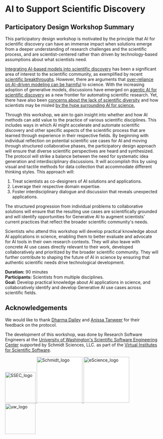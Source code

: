 # AI to Support Scientific Discovery

## Participatory Design Workshop Summary

This participatory design workshop is motivated by the principle that AI for
scientific discovery can have an immense impact when solutions emerge from a
deeper understanding of research challenges and the scientific process, and are
scientist-centered rather than driven by technology-based assumptions about what
scientists need.

[Integrating AI-based models into scientific discovery](https://www.nature.com/articles/s41586-023-06221-2)
has been a significant area of interest to the scientific community, as
exemplified by recent
[scientific breakthroughs](https://www.nature.com/articles/d41586-024-03214-7).
However, there are arguments that
[over-reliance on AI-driven modeling can be harmful](https://www.nature.com/articles/d41586-025-01067-2)
to science. With the increasing adoption of generative models, discussions have
emerged on
[agentic AI for scientific discovery](https://arxiv.org/pdf/2503.08979) as a new
frontier for automating scientific research. Yet, there have also been
[concerns about the lack of scientific diversity](https://arxiv.org/abs/2412.07727)
and how scientists may be misled
[by the hype surrounding AI for science.](https://www.understandingai.org/p/i-got-fooled-by-ai-for-science-hypeheres)

Through this workshop, we aim to gain insight into whether and how AI methods
can add value to the practice of various scientific disciplines. This includes
ways in which AI might accelerate and automate scientific discovery and other
specific aspects of the scientific process that are learned through experience
in their respective fields. By beginning with individual reflection on potential
scientific use cases for AI and moving through structured collaborative phases,
the participatory design approach will ensure that diverse scientific
perspectives are heard and synthesized. The protocol will strike a balance
between the need for systematic idea generation and interdisciplinary
discussions. It will accomplish this by using visual and tactile methods for
data collection that accommodate different thinking styles. This approach will:

1. Treat scientists as co-designers of AI solutions and applications.
2. Leverage their respective domain expertise.
3. Foster interdisciplinary dialogue and discussion that reveals unexpected
   applications.

The structured progression from individual problems to collaborative solutions
will ensure that the resulting use cases are scientifically grounded and will
identify opportunities for Generative AI to augment scientists’ current
practices that reflect the broader scientific community's needs.

Scientists who attend this workshop will develop practical knowledge about AI
applications in science, enabling them to better evaluate and advocate for AI
tools in their own research contexts. They will also leave with concrete AI use
cases directly relevant to their work, developed collaboratively and prioritized
by the broader scientific community. They will further contribute to shaping the
future of AI in science by ensuring that authentic scientific needs drive
technological development.

**Duration:** 90 minutes  
**Participants:** Scientists from multiple disciplines.  
**Goal:** Develop practical knowledge about AI applications in science, and
collaboratively identify and develop Generative AI use cases across scientific
fields.

## Acknowledgements

We would like to thank [Dharma Dailey](https://dharmadailey.info/) and
[Anissa Tanweer](https://escience.washington.edu/member/anissa-tanweer/) for
their feedback on the protocol.

The development of this workshop, was done by Research Software Engineers at the
[University of Washington's Scientific Software Engineering Center](https://escience.washington.edu/software-engineering/ssec/)
supported by Schmidt Sciences, LLC. as part of the
[Virtual Institutes for Scientific Software](https://www.schmidtsciences.org/viss/).

<div>
  <a href="https://escience.washington.edu/software-engineering/ssec/">
    <img src="https://uw-ssec-tutorials.readthedocs.io/en/latest/_static/logo.png"
    alt="SSEC_logo" width="100">
  </a>
  <a href="https://www.schmidtsciences.org/viss/">
    <img src="https://www.schmidtsciences.org/wp-content/themes/schmidt-sciences/src/images/logo.svg" alt="Schmidt_logo" width="150" style="background-color: #ffffff;">
  </a>
  <a href="https://escience.washington.edu/">
    <img src="https://escience.washington.edu/wp-content/uploads/2022/07/escience-logo-768x193.png" alt="eScience_logo" width="150" style="background-color: #ffffff;">
  </a>
  <a href="https://washington.edu/">
    <img src="https://upload.wikimedia.org/wikipedia/commons/1/17/Washington_Huskies_logo.svg" alt="uw_logo" height="100">
  </a>
</div>
